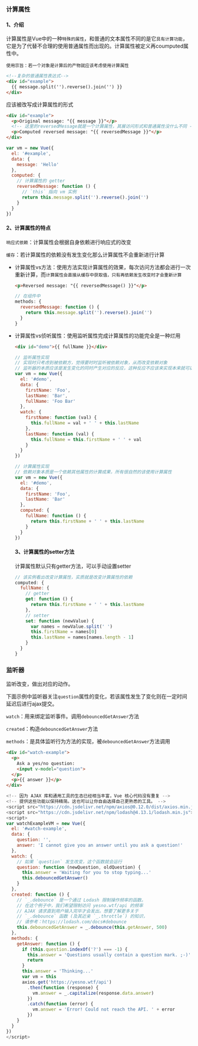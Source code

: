 ### 计算属性

#### 1、介绍

计算属性是Vue中的一种`特殊的属性`，和普通的文本属性不同的是它`具有计算功能`，它是为了代替不合理的使用普通属性而出现的。计算属性被定义再coumputed属性中。

`使用宗旨：若一个对象是计算后的产物就应该考虑使用计算属性`

```html
<!--复杂的普通属性表达式-->
<div id="example">
  {{ message.split('').reverse().join('') }}
</div>
```

应该被改写成计算属性的形式

```html
<div id="example">
  <p>Original message: "{{ message }}"</p>
  <!-- 这里的reversedMessage就是一个计算属性，其展访问形式和普通属性没什么不同 -->
  <p>Computed reversed message: "{{ reversedMessage }}"</p>
</div>
```

```js
var vm = new Vue({
  el: '#example',
  data: {
    message: 'Hello'
  },
  computed: {
    // 计算属性的 getter
    reversedMessage: function () {
      // `this` 指向 vm 实例
      return this.message.split('').reverse().join('')
    }
  }
})
```

#### 2、计算属性的特点

`响应式依赖`：计算属性会根据自身依赖进行响应式的改变

`缓存`：若计算属性的依赖没有发生变化那么计算属性不会重新进行计算

- 计算属性vs方法：使用方法实现计算属性的效果，每次访问方法都会进行一次重新计算，而`计算属性会直接从缓存中获取值，只有再依赖发生改变时才会重新计算`

  ```html
  <p>Reversed message: "{{ reversedMessage() }}"</p>
  ```

  ```js
  // 在组件中
  methods: {
    reversedMessage: function () {
      return this.message.split('').reverse().join('')
    }
  }
  ```

- 计算属性vs侦听属性：使用监听属性完成计算属性的功能完全是一种烂用

  ```html
  <div id="demo">{{ fullName }}</div>
  ```

  ```js
  // 监听属性实现
  // 实现时只考虑到被依赖方，觉得要时时监听被依赖对象，从而改变依赖对象
  // 监听器的本质应该是发生变化的同时产生对应的反应，这种反应不应该来实现本来就可以简便实现的响应式功能
  var vm = new Vue({
    el: '#demo',
    data: {
      firstName: 'Foo',
      lastName: 'Bar',
      fullName: 'Foo Bar'
    },
    watch: {
      firstName: function (val) {
        this.fullName = val + ' ' + this.lastName
      },
      lastName: function (val) {
        this.fullName = this.firstName + ' ' + val
      }
    }
  })
  ```

  ```js
  // 计算属性实现
  // 依赖对象本质是一个依赖其他属性的计算成果，所有很自然的该使用计算属性
  var vm = new Vue({
    el: '#demo',
    data: {
      firstName: 'Foo',
      lastName: 'Bar'
    },
    computed: {
      fullName: function () {
        return this.firstName + ' ' + this.lastName
      }
    }
  })
  ```

  #### 3、计算属性的setter方法

  计算属性默认只有getter方法，可以手动设置setter

  ```js
  // 该实例看出改变计算属性，实质就是改变计算属性的依赖
  computed: {
    fullName: {
      // getter
      get: function () {
        return this.firstName + ' ' + this.lastName
      },
      // setter
      set: function (newValue) {
        var names = newValue.split(' ')
        this.firstName = names[0]
        this.lastName = names[names.length - 1]
      }
    }
  }
  ```

### 监听器

监听改变，做出对应的动作。

下面示例中监听器关注`question`属性的变化，若该属性发生了变化则在一定时间延迟后进行ajax提交。

`watch`：用来绑定监听事件。调用`debouncedGetAnswer`方法

`created`：构造`debouncedGetAnswer`方法

`methods`：是具体监听行为方法的实现，被`debouncedGetAnswer`方法调用

```html
<div id="watch-example">
  <p>
    Ask a yes/no question:
    <input v-model="question">
  </p>
  <p>{{ answer }}</p>
</div>
```

```js
<!-- 因为 AJAX 库和通用工具的生态已经相当丰富，Vue 核心代码没有重复 -->
<!-- 提供这些功能以保持精简。这也可以让你自由选择自己更熟悉的工具。 -->
<script src="https://cdn.jsdelivr.net/npm/axios@0.12.0/dist/axios.min.js"></script>
<script src="https://cdn.jsdelivr.net/npm/lodash@4.13.1/lodash.min.js"></script>
<script>
var watchExampleVM = new Vue({
  el: '#watch-example',
  data: {
    question: '',
    answer: 'I cannot give you an answer until you ask a question!'
  },
  watch: {
    // 如果 `question` 发生改变，这个函数就会运行
    question: function (newQuestion, oldQuestion) {
      this.answer = 'Waiting for you to stop typing...'
      this.debouncedGetAnswer()
    }
  },
  created: function () {
    // `_.debounce` 是一个通过 Lodash 限制操作频率的函数。
    // 在这个例子中，我们希望限制访问 yesno.wtf/api 的频率
    // AJAX 请求直到用户输入完毕才会发出。想要了解更多关于
    // `_.debounce` 函数 (及其近亲 `_.throttle`) 的知识，
    // 请参考：https://lodash.com/docs#debounce
    this.debouncedGetAnswer = _.debounce(this.getAnswer, 500)
  },
  methods: {
    getAnswer: function () {
      if (this.question.indexOf('?') === -1) {
        this.answer = 'Questions usually contain a question mark. ;-)'
        return
      }
      this.answer = 'Thinking...'
      var vm = this
      axios.get('https://yesno.wtf/api')
        .then(function (response) {
          vm.answer = _.capitalize(response.data.answer)
        })
        .catch(function (error) {
          vm.answer = 'Error! Could not reach the API. ' + error
        })
    }
  }
})
</script>
```



